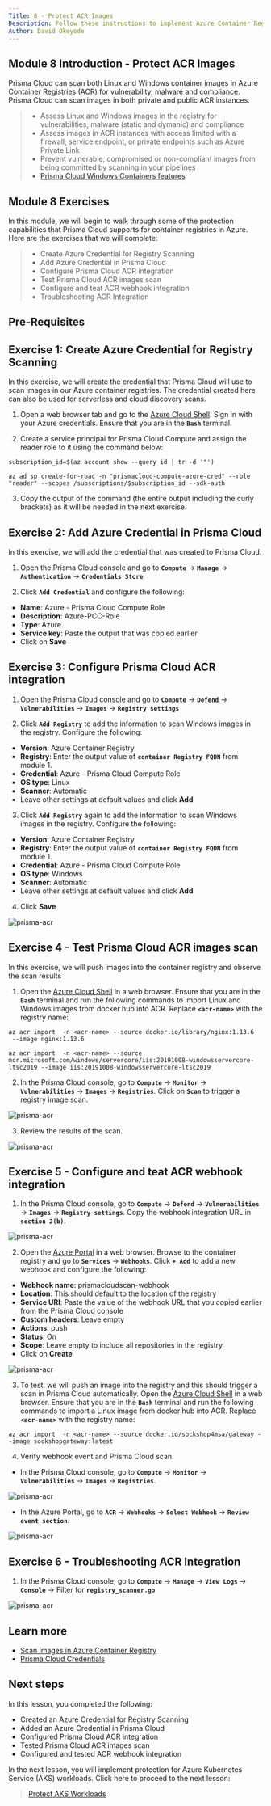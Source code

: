 ```yaml
---
Title: 8 - Protect ACR Images
Description: Follow these instructions to implement Azure Container Registry (ACR)scanning using Prisma Cloud Compute
Author: David Okeyode
---
```


## Module 8 Introduction - Protect ACR Images
Prisma Cloud can scan both Linux and Windows container images in Azure Container Registries (ACR) for vulnerability, malware and compliance. Prisma Cloud can scan images in both private and public ACR instances.

> * Assess Linux and Windows images in the registry for vulnerabilities, malware (static and dymanic) and compliance
> * Assess images in ACR instances with access limited with a firewall, service endpoint, or private endpoints such as Azure Private Link
> * Prevent vulnerable, compromised or non-compliant images from being committed by scanning in your pipelines
> * [Prisma Cloud Windows Containers features](https://docs.paloaltonetworks.com/prisma/prisma-cloud/prisma-cloud-admin-compute/install/install_windows.html)

## Module 8 Exercises
In this module, we will begin to walk through some of the protection capabilities that Prisma Cloud supports for container registries in Azure. Here are the exercises that we will complete:

> * Create Azure Credential for Registry Scanning
> * Add Azure Credential in Prisma Cloud
> * Configure Prisma Cloud ACR integration
> * Test Prisma Cloud ACR images scan
> * Configure and teat ACR webhook integration
> * Troubleshooting ACR Integration


## Pre-Requisites

## Exercise 1: Create Azure Credential for Registry Scanning

In this exercise, we will create the credential that Prisma Cloud will use to scan images in our Azure container registries. The credential created here can also be used for serverless and cloud discovery scans.

1. Open a web browser tab and go to the [Azure Cloud Shell](https://shell.azure.com). Sign in with your Azure credentials. Ensure that you are in the **`Bash`** terminal.

2. Create a service principal for Prisma Cloud Compute and assign the reader role to it using the command below:

```
subscription_id=$(az account show --query id | tr -d '"')

az ad sp create-for-rbac -n "prismacloud-compute-azure-cred" --role "reader" --scopes /subscriptions/$subscription_id --sdk-auth
```

3. Copy the output of the command (the entire output including the curly brackets) as it will be needed in the next exercise.


## Exercise 2: Add Azure Credential in Prisma Cloud

In this exercise, we will add the credential that was created to Prisma Cloud.

1. Open the Prisma Cloud console and go to  **`Compute`** → **`Manage`** → **`Authentication`** → **`Credentials Store`**

2. Click **`Add Credential`** and configure the following:
* **Name**: Azure - Prisma Cloud Compute Role
* **Description**: Azure-PCC-Role
* **Type**: Azure
* **Service key**: Paste the output that was copied earlier
* Click on **Save**

## Exercise 3: Configure Prisma Cloud ACR integration

1. Open the Prisma Cloud console and go to **`Compute`** → **`Defend`** → **`Vulnerabilities`** → **`Images`** → **`Registry settings`**

2. Click **`Add Registry`** to add the information to scan Windows images in the registry. Configure the following:
* **Version**: Azure Container Registry
* **Registry**: Enter the output value of **`container Registry FQDN`** from module 1.
* **Credential**: Azure - Prisma Cloud Compute Role
* **OS type**: Linux
* **Scanner**: Automatic
* Leave other settings at default values and click **Add**

3. Click **`Add Registry`** again to add the information to scan Windows images in the registry. Configure the following:
* **Version**: Azure Container Registry
* **Registry**: Enter the output value of **`container Registry FQDN`** from module 1.
* **Credential**: Azure - Prisma Cloud Compute Role
* **OS type**: Windows
* **Scanner**: Automatic
* Leave other settings at default values and click **Add**

4. Click **Save** 

![prisma-acr](../images/8-prisma-acr-add.png)


## Exercise 4 - Test Prisma Cloud ACR images scan

In this exercise, we will push images into the container registry and observe the scan results

1. Open the [Azure Cloud Shell](https://shell.azure.com) in a web browser. Ensure that you are in the **`Bash`** terminal and run the following commands to import Linux and Windows images from docker hub into ACR. Replace **`<acr-name>`** with the registry name:

```
az acr import  -n <acr-name> --source docker.io/library/nginx:1.13.6
 --image nginx:1.13.6

az acr import  -n <acr-name> --source mcr.microsoft.com/windows/servercore/iis:20191008-windowsservercore-ltsc2019 --image iis:20191008-windowsservercore-ltsc2019
```

2. In the Prisma Cloud console, go to **`Compute`** → **`Monitor`** → **`Vulnerabilities`** → **`Images`** → **`Registries`**. Click on **`Scan`** to trigger a registry image scan.

![prisma-acr](../images/8-prisma-acr-scan.png)

3. Review the results of the scan.

![prisma-acr](../images/8-prisma-acr-scan-result.png)


## Exercise 5 - Configure and teat ACR webhook integration
1. In the Prisma Cloud console, go to **`Compute`** → **`Defend`** → **`Vulnerabilities`** → **`Images`** → **`Registry settings`**. Copy the webhook integration URL in **`section 2(b)`**.

![prisma-acr](../images/8-prisma-acr-webhook-url.png)

2. Open the [Azure Portal](https://portal.azure.com) in a web browser. Browse to the container registry and go to **`Services`** → **`Webhooks`**. Click **`+ Add`** to add a new webhook and configure the following:
* **Webhook name**: prismacloudscan-webhook
* **Location**: This should default to the location of the registry 
* **Service URI**: Paste the value of the webhook URL that you copied earlier from the Prisma Cloud console
* **Custom headers**: Leave empty
* **Actions**: push
* **Status**: On
* **Scope**: Leave empty to include all repositories in the registry
* Click on **Create**

![prisma-acr](../images/8-prisma-acr-webhook-create.png)

3. To test, we will push an image into the registry and this should trigger a scan in Prisma Cloud automatically. Open the [Azure Cloud Shell](https://shell.azure.com) in a web browser. Ensure that you are in the **`Bash`** terminal and run the following commands to import a Linux image from docker hub into ACR. Replace **`<acr-name>`** with the registry name:

```
az acr import  -n <acr-name> --source docker.io/sockshop4msa/gateway --image sockshopgateway:latest
```

4. Verify webhook event and Prisma Cloud scan.

* In the Prisma Cloud console, go to **`Compute`** → **`Monitor`** → **`Vulnerabilities`** → **`Images`** → **`Registries`**. 

![prisma-acr](../images/8-prisma-acr-webhook-scan.png)

* In the Azure Portal, go to **`ACR`** → **`Webhooks`** → **`Select Webhook`** → **`Review event section`**.

![prisma-acr](../images/8-prisma-acr-webhook-event.png)

## Exercise 6 - Troubleshooting ACR Integration
1. In the Prisma Cloud console, go to **`Compute`** → **`Manage`** → **`View Logs`** → **`Console`** → Filter for **`registry_scanner.go`**

![prisma-acr](../images/8-prisma-acr-troubleshoot.png)

## Learn more
* [Scan images in Azure Container Registry](https://docs.paloaltonetworks.com/prisma/prisma-cloud/prisma-cloud-admin-compute/vulnerability_management/registry_scanning0/scan_acr.html)
* [Prisma Cloud Credentials](https://docs.paloaltonetworks.com/prisma/prisma-cloud/prisma-cloud-admin-compute/authentication/credentials_store.html#_credentials_store_azure)

## Next steps

In this lesson, you completed the following:
* Created an Azure Credential for Registry Scanning
* Added an Azure Credential in Prisma Cloud
* Configured Prisma Cloud ACR integration
* Tested Prisma Cloud ACR images scan
* Configured and tested ACR webhook integration

In the next lesson, you will implement protection for Azure Kubernetes Service (AKS) workloads. Click here to proceed to the next lesson:
> [Protect AKS Workloads](10-protect-aks-workloads.md)
